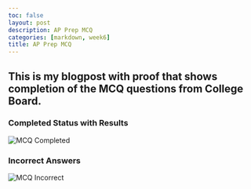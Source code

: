 ```yaml
---
toc: false
layout: post
description: AP Prep MCQ
categories: [markdown, week6]
title: AP Prep MCQ
---
```



## This is my blogpost with proof that shows completion of the MCQ questions from College Board. 

### Completed Status with Results
<img src="{{site.baseurl}}/images/mcq.jpg" alt="MCQ Completed">

### Incorrect Answers
<img src="{{site.baseurl}}/images/mcq_wrong.jpg" alt="MCQ Incorrect">

